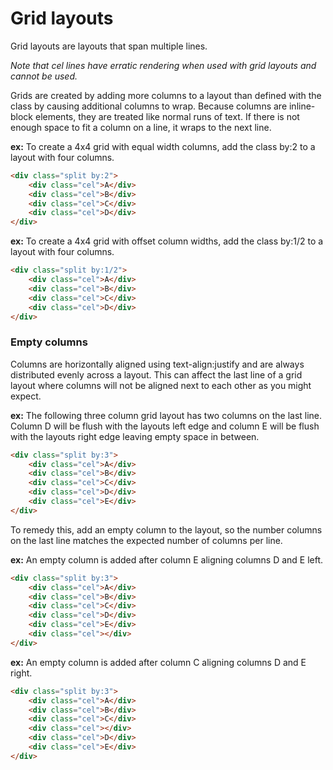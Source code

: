 # Grid layouts

Grid layouts are layouts that span multiple lines.

_Note that cel lines have erratic rendering when used with grid layouts and cannot be used._

Grids are created by adding more columns to a layout than defined with the class by causing additional columns to wrap. Because columns are inline-block elements, they are treated like normal runs of text. If there is not enough space to fit a column on a line, it wraps to the next line.

__ex:__
To create a 4x4 grid with equal width columns, add the class by:2 to a layout with four columns.

```html
<div class="split by:2">
	<div class="cel">A</div>
	<div class="cel">B</div>
	<div class="cel">C</div>
	<div class="cel">D</div>
</div>
```

__ex:__
To create a 4x4 grid with offset column widths, add the class by:1/2 to a layout with four columns.

```html
<div class="split by:1/2">
	<div class="cel">A</div>
	<div class="cel">B</div>
	<div class="cel">C</div>
	<div class="cel">D</div>
</div>
```


### Empty columns

Columns are horizontally aligned using text-align:justify and are always distributed evenly across a layout. This can affect the last line of a grid layout where columns will not be aligned next to each other as you might expect.

__ex:__
The following three column grid layout has two columns on the last line. Column D will be flush with the layouts left edge and column E will be flush with the layouts right edge leaving empty space in between.

```html
<div class="split by:3">
	<div class="cel">A</div>
	<div class="cel">B</div>
	<div class="cel">C</div>
	<div class="cel">D</div>
	<div class="cel">E</div>
</div>
```

To remedy this, add an empty column to the layout, so the number columns on the last line matches the expected number of columns per line. 

__ex:__
An empty column is added after column E aligning columns D and E left.

```html
<div class="split by:3">
	<div class="cel">A</div>
	<div class="cel">B</div>
	<div class="cel">C</div>
	<div class="cel">D</div>
	<div class="cel">E</div>
	<div class="cel"></div>
</div>
```

__ex:__
An empty column is added after column C aligning columns D and E right.

```html
<div class="split by:3">
	<div class="cel">A</div>
	<div class="cel">B</div>
	<div class="cel">C</div>
	<div class="cel"></div>
	<div class="cel">D</div>
	<div class="cel">E</div>
</div>
```

